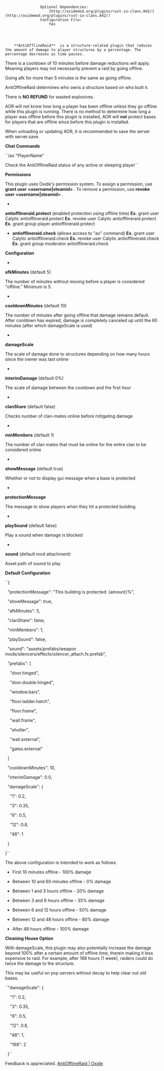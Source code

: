 

		
				
	
		
		
			
				
			
				
					Optional Dependencies:
						[http://oxidemod.org/plugins/rust-io-clans.842/](http://oxidemod.org/plugins/rust-io-clans.842/)
					Configuration File:
						Yes
					
	

			
		**AntiOfflineRaid**  is a structure-related plugin that reduces the amount of damage to player structures by a percentage. The percentage decreases as time passes.


There is a cooldown of 10 minutes before damage reductions will apply.  Meaning players may not necessarily prevent a raid by going offline.


Going afk for more than 5 minutes is the same as going offline.


AntiOfflineRaid determines who owns a structure based on who built it.


There is **NO REFUND**  for wasted explosives.


AOR will not know how long a player has been offline unless they go offline while this plugin is running.  There is no method to determine how long a player was offline before this plugin is installed, AOR will **not** protect bases for players that are offline since before this plugin is installed.


When unloading or updating AOR, it is recommended to save the server with server.save.

**Chat Commands** 

	
	
``/ao "PlayerName"

Check the AntiOfflineRaid status of any active or sleeping player``


**Permissions** 

This plugin uses Oxide's permission system. To assign a permission, use **grant user <username|steamid> <permission>** . To remove a permission, use **revoke user <username|steamid> <permission>** .


* 
**antiofflineraid.protect** (enabled protection using offline time)
**Ex.**  grant user Calytic antiofflineraid.protect
**Ex.**  revoke user Calytic antiofflineraid.protect
**Ex.**  grant group player antiofflineraid.protect


* **antiofflineraid.check** (allows access to "ao" command)
**Ex.**  grant user Calytic antiofflineraid.check
**Ex.**  revoke user Calytic antiofflineraid.check 
**Ex.**  grant group moderator antiofflineraid.check


**Configuration** 


* 
**afkMinutes**  (default 5)

The number of minutes without moving before a player is considered "offline."  Minimum is 5.

* 
**cooldownMinutes**  (default 10)

The number of minutes after going offline that damage remains default.  After cooldown has expired, damage is completely canceled up until the 60 minutes (after which damageScale is used)

* 
**damageScale** 

The scale of damage done to structures depending on how many hours since the owner was last online

* 
**interimDamage**  (default 0%)

The scale of damage between the cooldown and the first hour

* 
**clanShare**  (default false)

Checks number of clan-mates online before mitigating damage

* 
**minMembers**  (default 1)

The number of clan mates that must be online for the entire clan to be considered online

* 
**showMessage**  (default true)

Whether or not to display gui message when a base is protected

* 
**protectionMessage** 

The message to show players when they hit a protected building

* 
**playSound**  (default false)

Play a sound when damage is blocked

* 
**sound**  (default mod attachment)

Asset path of sound to play


**Default Configuration** 

	
	
``{

  "protectionMessage": "This building is protected: {amount}%",

  "showMessage": true,

  "afkMinutes": 5,

  "clanShare": false,

  "minMembers": 1,

  "playSound": false,

  "sound": "assets/prefabs/weapon mods/silencers/effects/silencer_attach.fx.prefab",

  "prefabs": [

    "door.hinged",

    "door.double.hinged",

    "window.bars",

    "floor.ladder.hatch",

    "floor.frame",

    "wall.frame",

    "shutter",

    "wall.external",

    "gates.external"

  ]

  "cooldownMinutes": 10,

  "interimDamage": 0.0,

  "damageScale": {

    "1": 0.2,

    "3": 0.35,

    "6": 0.5,

    "12": 0.8,

    "48": 1

  }

}``

The above configuration is intended to work as follows.


* First 10 minutes offline - 100% damage

* Between 10 and 60 minutes offline - 0% damage

* Between 1 and 3 hours offline - 20% damage

* Between 3 and 6 hours offline - 35% damage

* Between 6 and 12 hours offline - 50% damage

* Between 12 and 48 hours offline - 80% damage

* After 48 hours offline - 100% damage


**Cleaning House Option** 

With damageScale, this plugin may also potentially increase the damage beyond 100% after a certain amount of offline time, therein making it less expensive to raid.  For example, after 168 hours (1 week), raiders could do twice the damage to the structure.


This may be useful on pvp servers without decay to help clear out old bases.

	
	
``"damageScale": {

    "1": 0.2,

    "3": 0.35,

    "6": 0.5,

    "12": 0.8,

    "48": 1,

    "168": 2

  }``

Feedback is appreciated.  [AntiOfflineRaid | Oxide](http://oxidemod.org/threads/antiofflineraid.12824/)
		
	
	
	